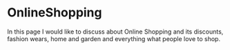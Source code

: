 OnlineShopping
==============

In this page I would like to discuss about Online Shopping and its discounts, fashion wears, home and garden and everything what people love to shop.
